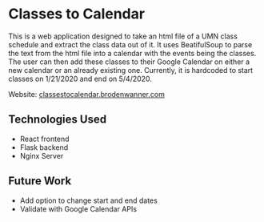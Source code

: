 # Classes to Calendar

This is a web application designed to take an html file of a UMN class schedule and extract the class data out of it. It uses BeatifulSoup to parse the text from the html file into a calendar with the events being the classes. The user can then add these classes to their Google Calendar on either a new calendar or an already existing one. Currently, it is hardcoded to start classes on 1/21/2020 and end on 5/4/2020.

Website: <a href="https://classestocalendar.brodenwanner.com" target="blank">classestocalendar.brodenwanner.com</a>

## Technologies Used

- React frontend
- Flask backend
- Nginx Server

## Future Work

- Add option to change start and end dates
- Validate with Google Calendar APIs
